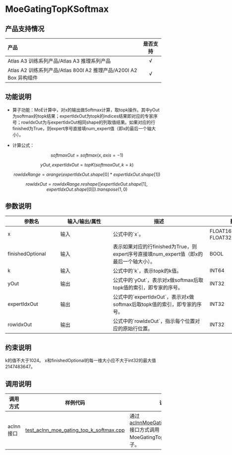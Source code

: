 # MoeGatingTopKSoftmax

## 产品支持情况

|产品      | 是否支持 |
|:----------------------------|:-----------:|
|<term>Atlas A3 训练系列产品/Atlas A3 推理系列产品</term>|      √     |
|<term>Atlas A2 训练系列产品/Atlas 800I A2 推理产品/A200I A2 Box 异构组件</term>|      √     |

## 功能说明

-   算子功能：MoE计算中，对x的输出做Softmax计算，取topk操作。其中yOut为softmax的topk结果；expertIdxOut为topk的indices结果即对应的专家序号；rowIdxOut为与expertIdxOut相同shape的列取值结果。如果对应的行finished为True，则expert序号直接填num\_expert值（即x的最后一个轴大小）。
-   计算公式：

    $$
    softmaxOut=softmax(x,axis=-1)
    $$

    $$
    yOut,expertIdxOut=topK(softmaxOut,k=k)
    $$

    $$
    rowIdxRange=arange(expertIdxOut.shape[0]*expertIdxOut.shape[1])
    $$

    $$
    rowIdxOut=rowIdxRange.reshape([expertIdxOut.shape[1],expertIdxOut.shape[0]]).transpose(1,0)
    $$

## 参数说明

<table style="undefined;table-layout: fixed; width: 1576px"><colgroup>
  <col style="width: 170px">
  <col style="width: 170px">
  <col style="width: 312px">
  <col style="width: 213px">
  <col style="width: 100px">
  </colgroup>
  <thead>
    <tr>
      <th>参数名</th>
      <th>输入/输出/属性</th>
      <th>描述</th>
      <th>数据类型</th>
      <th>数据格式</th>
    </tr></thead>
  <tbody>
    <tr>
      <td>x</td>
      <td>输入</td>
      <td>公式中的`x`。</td>
      <td>FLOAT16、BFLOAT16、FLOAT32</td>
      <td>ND</td>
    </tr>
    <tr>
      <td>finishedOptional</td>
      <td>输入</td>
      <td>表示如果对应的行finished为True，则expert序号直接填num_expert值（即x的最后一个轴大小）。</td>
      <td>BOOL</td>
      <td>ND</td>
    </tr>
    <tr>
      <td>k</td>
      <td>输入</td>
      <td>公式中的`k`，表示topk的k值。</td>
      <td>INT64</td>
      <td>-</td>
    </tr>
    <tr>
      <td>yOut</td>
      <td>输出</td>
      <td>公式中的`yOut`，表示对x做softmax后取topk值的索引，即专家的序号。</td>
      <td>INT32</td>
      <td>ND</td>
    </tr>
    <tr>
      <td>expertIdxOut</td>
      <td>输出</td>
      <td>公式中的`expertIdxOut`，表示对x做softmax后取topk值的索引，即专家的序号。</td>
      <td>INT32</td>
      <td>ND</td>
    </tr>
    <tr>
      <td>rowIdxOut</td>
      <td>输出</td>
      <td>公式中的`rowIdxOut`，指示每个位置对应的原始行位置。</td>
      <td>INT32</td>
      <td>ND</td>
    </tr>
  </tbody></table>

## 约束说明

k的值不大于1024。
x和finishedOptional的每一维大小应不大于int32的最大值2147483647。

## 调用说明

| 调用方式   | 样例代码           | 说明                                         |
| ---------------- | --------------------------- | --------------------------------------------------- |
| aclnn接口  | [test_aclnn_moe_gating_top_k_softmax.cpp](examples/test_aclnn_moe_gating_top_k_softmax.cpp) | 通过[aclnnMoeGatingTopKSoftmax](docs/aclnnMoeGatingTopKSoftmax.md)接口方式调用MoeGatingTopKSoftmax算子。 |
